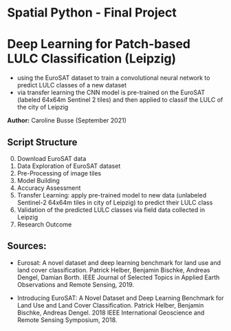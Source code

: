 # Spatial Python - Final Project
# **Deep Learning for Patch-based LULC Classification (Leipzig)**

- using the EuroSAT dataset to train a convolutional neural network to predict LULC classes of a new dataset
- via transfer learning the CNN model is pre-trained on the EuroSAT (labeled 64x64m Sentinel 2 tiles) and then applied to classif the LULC of the city of Leipzig


**Author:** Caroline Busse (September 2021)

## **Script Structure**
0. Download EuroSAT data
1. Data Exploration of EuroSAT dataset
2. Pre-Processing of image tiles
3. Model Building
4. Accuracy Assessment
5. Transfer Learning: apply pre-trained model to new data (unlabeled Sentinel-2 64x64m tiles in city of Leipzig) to predict their LULC class
6. Validation of the predicted LULC classes via field data collected in Leipzig
7. Research Outcome

## **Sources:**
- Eurosat: A novel dataset and deep learning benchmark for land use and land cover classification. Patrick Helber, Benjamin Bischke, Andreas Dengel, Damian Borth. IEEE Journal of Selected Topics in Applied Earth Observations and Remote Sensing, 2019.

- Introducing EuroSAT: A Novel Dataset and Deep Learning Benchmark for Land Use and Land Cover Classification. Patrick Helber, Benjamin Bischke, Andreas Dengel. 2018 IEEE International Geoscience and Remote Sensing Symposium, 2018.

